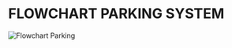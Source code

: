 # FLOWCHART PARKING SYSTEM

![Flowchart Parking](https://user-images.githubusercontent.com/96825204/149433464-8c21ae88-03f5-4113-b09a-1fa3fd81cc85.png)
